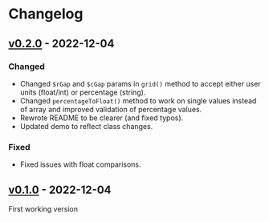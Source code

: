 # Changelog

## [v0.2.0] - 2022-12-04

### Changed

- Changed `$rGap` and `$cGap` params in `grid()` method to accept either user units (float/int) or percentage (string).
- Changed `percentageToFloat()` method to work on single values instead of array and improved validation of percentage values.
- Rewrote README to be clearer (and fixed typos).
- Updated demo to reflect class changes.

### Fixed

- Fixed issues with float comparisons.

## [v0.1.0] - 2022-12-04

First working version

[v0.2.0]: https://github.com/lmd-code/fpdf-grid-areas/releases/tag/v0.2.0
[v0.1.0]: https://github.com/lmd-code/fpdf-grid-areas/releases/tag/v0.1.0
